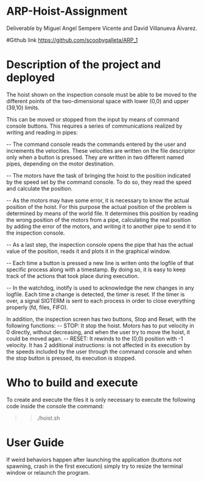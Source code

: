 # ARP-Hoist-Assignment
Deliverable by Miguel Angel Sempere Vicente and David Villanueva Álvarez.

#Github link
https://github.com/scoobygalleta/ARP_1
# Description of the project and deployed

The hoist shown on the inspection console must be able to be moved to the different points of the two-dimensional space with lower (0,0) and upper (39,10) limits.

This can be moved or stopped from the input by means of command console buttons.
This requires a series of communications realized by writing and reading in pipes:

 -- The command console reads the commands entered by the user and increments the velocities. These velocities are written on the file descriptor only when a button is pressed.  They are written in two different named pipes, depending on the motor destination.

 -- The motors have the task of bringing the hoist to the position indicated by the speed set by the command console. To do so, they read the speed and calculate the position.

 -- As the motors may have some error, it is necessary to know the actual position of the hoist. For this purpose the actual position of the problem is determined by means of the world file. It determines this position by reading the wrong position of the motors from a pipe, calculating the  real position by adding the error of the motors, and writing it to another pipe to send it to the inspection console.

 -- As a last step, the inspection console opens the pipe that has the actual value of the position, reads it and plots it in the graphical window.

-- Each time a button is pressed a new line is writen onto the logfile of that specific process along with a timestamp. By doing so, it is easy to keep track of the actions that took place during execution.

-- In the watchdog, inotify is used to acknowledge the new changes in any logfile. Each time a change is detected, the timer is reset. If the timer is over, a signal SIGTERM is sent to each process in order to close everything properly (fd, files, FIFO).
 
In addition, the inspection screen has two buttons, Stop and Reset, with the following functions:
 -- STOP: It stop the hoist. Motors has to put velocity in 0 directly, without decreasing, and when the user try to move the hoist, it could be moved agan.
 -- RESET: It rewinds to the (0,0) position with -1 velocity. It has 2 additional instructions: is not affected in its execution by the speeds included by the user through the command console and when the stop button is pressed, its execution is stopped.
 
# Who to build and execute
To create and execute the files it is only necessary to execute the following code inside the console the command:
 >> ./hoist.sh

# User Guide

If weird behaviors happen after launching the application (buttons not spawning, crash in the first execution) simply try to resize the terminal window or relaunch the program.
